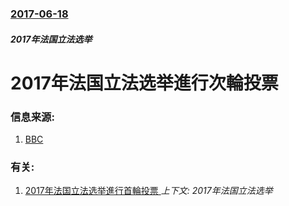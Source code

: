 ### [2017-06-18](/news/2017/06/18/index.md)

##### 2017年法国立法选举
# 2017年法国立法选举進行次輪投票 




### 信息来源:

1. [BBC](http://www.bbc.co.uk/news/world-europe-40317135)

### 有关:

1. [2017年法国立法选举進行首輪投票 ](/news/2017/06/11/2017年法国立法选举進行首輪投票.md) _上下文: 2017年法国立法选举_
